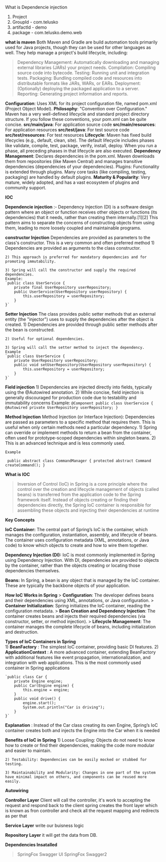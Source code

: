 What is Dependencie injection

1) Project
2) GroupId - com.telusko
3) artifactId - demo
4) package - com.telusko.demo.web

**what is maven**
Both Maven and Gradle are build automation tools primarily used for Java projects, though they can be used for other languages as well. They help manage a project's build lifecycle, including:
> Dependency Management: Automatically downloading and managing external libraries (JARs) your project needs.
> Compilation: Compiling source code into bytecode.
> Testing: Running unit and integration tests.
> Packaging: Bundling compiled code and resources into distributable formats like JARs, WARs, or EARs.
> Deployment: (Optionally) deploying the packaged application to a server.
> Reporting: Generating project information and reports.

**Configuration**: Uses XML for its project configuration file, named pom.xml (Project Object Model).
**Philosophy**: "Convention over Configuration." Maven has a very well-defined lifecycle and standard project directory structure. If you follow these conventions, your pom.xml can be quite concise.
    **src/main/java**: For application source code
    **src/main/resources**: For application resources
    **src/test/java**: For test source code
    **src/test/resources**: For test resources
**Lifecycle**: Maven has fixed build lifecycles (e.g., default, clean, site). The default lifecycle includes phases like validate, compile, test, package, verify, install, deploy. When you run a phase, all preceding phases in that lifecycle are also executed.
**Dependency Management**: Declares dependencies in the pom.xml. Maven downloads them from repositories (like Maven Central) and manages transitive dependencies (dependencies of your dependencies).
Plugins: Functionality is extended through plugins. Many core tasks (like compiling, testing, packaging) are handled by default plugins.
**Maturity & Popularity**: Very mature, widely adopted, and has a vast ecosystem of plugins and community support.

**IOC**

**Dependencie injection** :- 
Dependency Injection (DI) is a software design pattern where an object or function receives other objects or functions (its dependencies) that it needs, rather than creating them internally.[1][2] This pattern aims to separate the concerns of constructing objects from using them, leading to more loosely coupled and maintainable programs.

**constructor Injection**
Dependencies are provided as parameters to the class's constructor. This is a very common and often preferred method
    1) Dependencies are provided as arguments to the class constructor.

    2) This approach is preferred for mandatory dependencies and for promoting immutability.

    3) Spring will call the constructor and supply the required dependencies.
    Example:
    `public class UserService {
        private final UserRepository userRepository;
        public UserService(UserRepository userRepository) {
            this.userRepository = userRepository;
        }
    }`


**Setter Injection**
The class provides public setter methods that an external entity (the "injector") uses to supply the dependencies after the object is created.
    1) Dependencies are provided through public setter methods after the bean is constructed.

    2) Useful for optional dependencies.

    3) Spring will call the setter method to inject the dependency.
    Example
    `public class UserService {
        private UserRepository userRepository;
        public void setUserRepository(UserRepository userRepository) {
            this.userRepository = userRepository;
        }
    }`


**Field injection**
    1) Dependencies are injected directly into fields, typically using the @Autowired annotation.
    2) While concise, field injection is generally discouraged for production code due to testability and immutability concerns
    Example:
    `@Component
    public class UserService {
        @Autowired
        private UserRepository userRepository;
    }`

**Method Injection**
Method Injection (or Interface Injection): Dependencies are passed as parameters to a specific method that requires them. This is useful when only certain methods need a particular dependency.
    1) Spring can override or implement methods to return a bean from the container, often used for prototype-scoped dependencies within singleton beans.
    2) This is an advanced technique and is less commonly used.

    Example
   ` public abstract class CommandManager {
        protected abstract Command createCommand();
    }`



**What is IOC**
> Inversion of Control (IoC) in Spring is a core principle where the control over the creation and lifecycle management of objects (called beans) is transferred from the application code to the Spring framework itself. Instead of objects creating or finding their dependencies directly, the Spring IoC container is responsible for assembling these objects and injecting their dependencies at runtime

**Key Concepts**

**IoC Container:** The central part of Spring’s IoC is the container, which manages the configuration, instantiation, assembly, and lifecycle of beans. The container uses configuration metadata (XML, annotations, or Java code) to know which objects to create and how to wire them together.

**Dependency Injection (DI):** IoC is most commonly implemented in Spring using Dependency Injection. With DI, dependencies are provided to objects by the container, rather than the objects creating or locating those dependencies themselves.

**Beans:** In Spring, a bean is any object that is managed by the IoC container. These are typically the backbone objects of your application.

**How IoC Works in Spring**
    > **Configuration**: The developer defines beans and their dependencies using XML, annotations, or Java configuration.
    > **Container Initialization**: Spring initializes the IoC container, reading the configuration metadata.
    > **Bean Creation and Dependency Injection**: The container creates beans and injects their required dependencies (via constructor, setter, or method injection).
    > **Lifecycle Management**: The container manages the complete lifecycle of beans, including initialization and destruction.

**Types of IoC Containers in Spring**  
    1) **BeanFactory** : The simplest IoC container, providing basic DI features.
    2) **ApplicationContext** : A more advanced container, extending BeanFactory with additional features like event propagation, internationalization, and integration with web applications. This is the most commonly used container in Spring applications

    `public class Car {
        private Engine engine;
        public Car(Engine engine) {
            this.engine = engine;
        }
        public void drive() {
            engine.start();
            System.out.println("Car is driving");
        }
    }`

**Explanation** : Instead of the Car class creating its own Engine, Spring’s IoC container creates both and injects the Engine into the Car when it is needed    

**Benefits of IoC in Spring**
    1) Loose Coupling: Objects do not need to know how to create or find their dependencies, making the code more modular and easier to maintain.

    2) Testability: Dependencies can be easily mocked or stubbed for testing.

    3) Maintainability and Modularity: Changes in one part of the system have minimal impact on others, and components can be reused more easily.

**Autowiring**    


**Controller Layer**
Client will call the controller, it's work to accepting the request and respond back to the client
spring creates the front layer which is known as fron controller and check all the request mapping and redirects as per that


**Service Layer**
write our buisness logic


**Repository Layer**
it will get the data from DB.


**Dependencies Insatalled**
> SpringFox Swagger UI
> SpringFox Swagger2